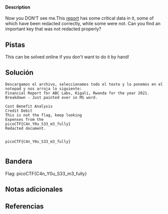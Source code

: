 
 
#### Description

Now you DON’T see me.This [report](https://artifacts.picoctf.net/c/84/Financial_Report_for_ABC_Labs.pdf) has some critical data in it, some of which have been redacted correctly, while some were not. Can you find an important key that was not redacted properly?

## Pistas
This can be solved online if you don't want to do it by hand!



## Solución

``` 
Descargamos el archivo, seleccionamos todo el texto y lo ponemos en el notepad y nos arroja lo siguiente:
Financial Report for ABC Labs, Kigali, Rwanda for the year 2021.
Breakdown - Just painted over in MS word.

Cost Benefit Analysis
Credit Debit
This is not the flag, keep looking
Expenses from the
picoCTF{C4n_Y0u_S33_m3_fully}
Redacted document.


picoCTF{C4n_Y0u_S33_m3_fully}


```

## Bandera
Flag: picoCTF{C4n_Y0u_S33_m3_fully}

## Notas adicionales


## Referencias
